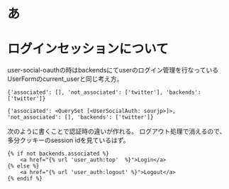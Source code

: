 # あ




# ログインセッションについて

user-social-oauthの時はbackendsにてuserのログイン管理を行なっている
UserFormのcurrent_userと同じ考え方。


```ログインしていない状態
{'associated': [], 'not_associated': ['twitter'], 'backends': ['twitter']} 
```

```ログインした状態
{'associated': <QuerySet [<UserSocialAuth: sourjp>]>, 'not_associated': [], 'backends': ['twitter']}
```

次のように書くことで認証時の違いが作れる。
ログアウト処理で消えるので、多分クッキーのsession idを見ているはず。

```参考例
{% if not backends.associated %}
    <a href="{% url 'user_auth:top'  %}">Login</a>
{% else %}
    <a href="{% url 'user_auth:logout' %}">Logout</a>
{% endif %}
```


